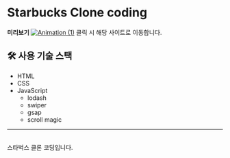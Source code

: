 # Starbucks Clone coding

**미리보기**
<a href="https://hyyrim.github.io/Starbucks-App/">![Animation (1)](https://user-images.githubusercontent.com/84282163/143776140-b388ea19-9adb-4c64-9cfd-c1e6048d8ad2.gif)</a>
클릭 시 해당 사이트로 이동합니다.

## 🛠 사용 기술 스택

- HTML
- CSS
- JavaScript
  - lodash
  - swiper
  - gsap
  - scroll magic

---

<br>
스타벅스 클론 코딩입니다.
